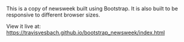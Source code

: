 This is a copy of newsweek built using Bootstrap.  It is also built to be responsive to different browser sizes. 

View it live at: https://travisvesbach.github.io/bootstrap_newsweek/index.html